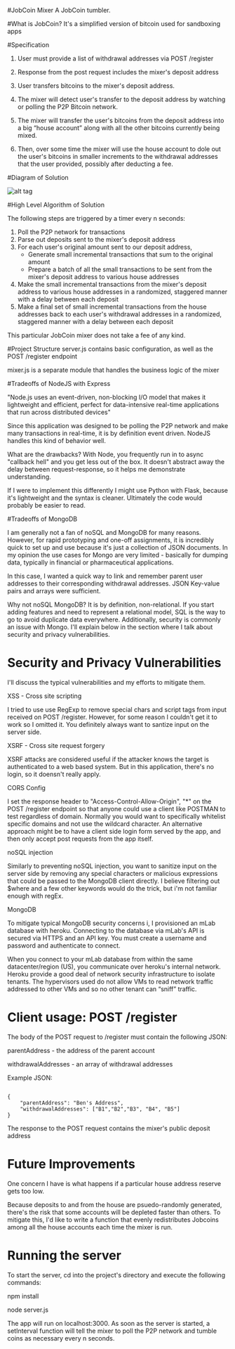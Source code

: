 #JobCoin Mixer
A JobCoin tumbler.

#What is JobCoin?
It's a simplified version of bitcoin used for sandboxing apps

#Specification
1. User must provide a list of withdrawal addresses via POST /register

2. Response from the post request includes the mixer's deposit address

3. User transfers bitcoins to the mixer's deposit address.

4. The mixer will detect user's transfer to the deposit address by watching or polling the P2P Bitcoin network.

5.	The mixer will transfer the user's bitcoins from the deposit address into a big “house account” along with all the other bitcoins currently being mixed. 

6.	Then, over some time the mixer will use the house account to dole out the user's bitcoins in smaller increments to the withdrawal addresses that the user provided, possibly after deducting a fee.

#Diagram of Solution

![alt tag](flowchart.png)

#High Level Algorithm of Solution

The following steps are triggered by a timer every n seconds:

1. Poll the P2P network for transactions
2. Parse out deposits sent to the mixer's deposit address
3. For each user's original amount sent to our deposit address,
     * Generate small incremental transactions that sum to the original amount
     * Prepare a batch of all the small transactions to be sent from the mixer's deposit address to various house addresses
4. Make the small incremental transactions from the mixer's deposit address to various house addresses in a randomized, staggered manner with a delay between each deposit
5. Make a final set of small incremental transactions from the house addresses back to each user's withdrawal addresses in a randomized, staggered manner with a delay between each deposit

This particular JobCoin mixer does not take a fee of any kind.

#Project Structure
server.js contains basic configuration, as well as the POST /register endpoint

mixer.js is a separate module that handles the business logic of the mixer

#Tradeoffs of NodeJS with Express

"Node.js uses an event-driven, non-blocking I/O model that makes it lightweight and efficient, perfect for data-intensive real-time applications that run across distributed devices"

Since this application was designed to be polling the P2P network and make many transactions in real-time, it is by definition event driven. NodeJS handles this kind of behavior well.

What are the drawbacks? With Node, you frequently run in to async "callback hell" and you get less out of the box. It doesn't abstract away the delay between request-response, so it helps me demonstrate understanding. 

If I were to implement this differently I might use Python with Flask, because it's lightweight
and the syntax is cleaner. Ultimately the code would probably be easier to read.  

#Tradeoffs of MongoDB

I am generally not a fan of noSQL and MongoDB for many reasons. However, for rapid prototyping and one-off assignments, it is incredibly quick to set up and use because it's just a collection of JSON documents. In my opinion the use cases for Mongo are very limited - basically for dumping data, typically in financial or pharmaceutical applications. 

In this case, I wanted a quick way to link and remember parent user addresses to their corresponding withdrawal addresses. JSON Key-value pairs and arrays were sufficient. 


Why not noSQL MongoDB? It is by definition, non-relational. If you start adding features and need to represent a relational model, SQL is the way to go to avoid duplicate data everywhere. Additionally, security is commonly an issue with Mongo. I'll explain below in the section where I talk about security and privacy vulnerabilities. 

# Security and Privacy Vulnerabilities
I'll discuss the typical vulnerabilities and my efforts to mitigate them. 

XSS - Cross site scripting 

I tried to use use RegExp to remove special chars and script tags from input received on POST /register.
However, for some reason I couldn't get it to work so I omitted it. You definitely always want to santize input on the server side.

XSRF - Cross site request forgery

XSRF attacks are considered useful if the attacker knows the target is authenticated to a web based system. But in this application, there's no login, so it doensn't really apply. 

CORS Config 

I set the response header to "Access-Control-Allow-Origin", "*" on the POST /register endpoint so that
anyone could use a client like POSTMAN to test regardless of domain. Normally
you would want to specifically whitelist specific domains and not use the wildcard character. 
An alternative approach might be to have a client side login form served by the app, and then
only accept post requests from the app itself. 

noSQL injection

Similarly to preventing noSQL injection, you want to sanitize input on the server side by removing
any special characters or malicious expressions that could be passed to the MongoDB client directly. 
I believe filtering out $where and a few other keywords would do the trick, but i'm not
familiar enough with regEx.  

MongoDB

To mitigate typical MongoDB security concerns i, I provisioned an mLab database with heroku. Connecting to the database via mLab's API is secured via HTTPS and an API key. You must create a username and password and authenticate to connect.  

When you connect to your mLab database from within the same datacenter/region (US), you communicate over heroku's internal network. Heroku provide a good deal of network security infrastructure to isolate tenants. The hypervisors used do not allow VMs to read network traffic addressed to other VMs and so no other tenant can “sniff” traffic.

# Client usage: POST /register

The body of the POST request to /register must contain the following JSON:

parentAddress - the address of the parent account

withdrawalAddresses - an array of withdrawal addresses


Example JSON:

<pre><code>
{
	"parentAddress": "Ben's Address",
	"withdrawalAddresses": ["B1","B2","B3", "B4", "B5"]
}
</code></pre>

The response to the POST request contains the mixer's public deposit address


# Future Improvements
One concern I have is what happens if a particular house address reserve gets too low.

Because deposits to and from the house are psuedo-randomly generated, there's the risk
that some accounts will be depleted faster than others. To mitigate this, I'd like
to write a function that evenly redistributes Jobcoins among all the house accounts
each time the mixer is run. 

# Running the server

To start the server, cd into the project's directory and execute the following
commands:

npm install

node server.js

The app will run on localhost:3000. As soon as the server is started, a setInterval function will
tell the mixer to poll the P2P network and tumble coins as necessary every n seconds.

